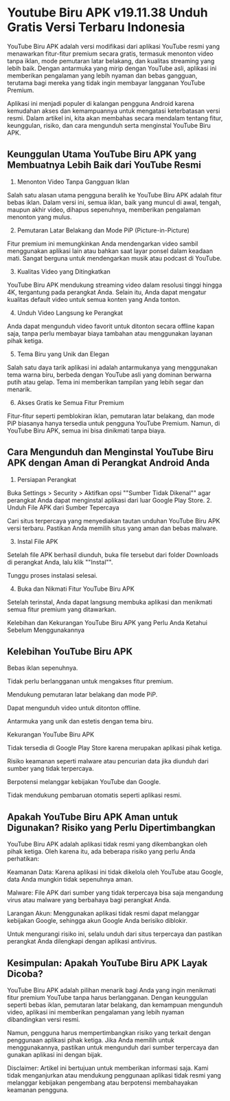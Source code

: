 # Youtube Biru APK v19.11.38 Unduh Gratis Versi Terbaru Indonesia
YouTube Biru APK adalah versi modifikasi dari aplikasi YouTube resmi yang menawarkan fitur-fitur premium secara gratis, termasuk menonton video tanpa iklan, mode pemutaran latar belakang, dan kualitas streaming yang lebih baik. Dengan antarmuka yang mirip dengan YouTube asli, aplikasi ini memberikan pengalaman yang lebih nyaman dan bebas gangguan, terutama bagi mereka yang tidak ingin membayar langganan YouTube Premium.

Aplikasi ini menjadi populer di kalangan pengguna Android karena kemudahan akses dan kemampuannya untuk mengatasi keterbatasan versi resmi. Dalam artikel ini, kita akan membahas secara mendalam tentang fitur, keunggulan, risiko, dan cara mengunduh serta menginstal YouTube Biru APK.

## Keunggulan Utama YouTube Biru APK yang Membuatnya Lebih Baik dari YouTube Resmi

1. Menonton Video Tanpa Gangguan Iklan

Salah satu alasan utama pengguna beralih ke YouTube Biru APK adalah fitur bebas iklan. Dalam versi ini, semua iklan, baik yang muncul di awal, tengah, maupun akhir video, dihapus sepenuhnya, memberikan pengalaman menonton yang mulus.

2. Pemutaran Latar Belakang dan Mode PiP (Picture-in-Picture)

Fitur premium ini memungkinkan Anda mendengarkan video sambil menggunakan aplikasi lain atau bahkan saat layar ponsel dalam keadaan mati. Sangat berguna untuk mendengarkan musik atau podcast di YouTube.

3. Kualitas Video yang Ditingkatkan

YouTube Biru APK mendukung streaming video dalam resolusi tinggi hingga 4K, tergantung pada perangkat Anda. Selain itu, Anda dapat mengatur kualitas default video untuk semua konten yang Anda tonton.

4. Unduh Video Langsung ke Perangkat

Anda dapat mengunduh video favorit untuk ditonton secara offline kapan saja, tanpa perlu membayar biaya tambahan atau menggunakan layanan pihak ketiga.

5. Tema Biru yang Unik dan Elegan

Salah satu daya tarik aplikasi ini adalah antarmukanya yang menggunakan tema warna biru, berbeda dengan YouTube asli yang dominan berwarna putih atau gelap. Tema ini memberikan tampilan yang lebih segar dan menarik.

6. Akses Gratis ke Semua Fitur Premium

Fitur-fitur seperti pemblokiran iklan, pemutaran latar belakang, dan mode PiP biasanya hanya tersedia untuk pengguna YouTube Premium. Namun, di YouTube Biru APK, semua ini bisa dinikmati tanpa biaya.

## Cara Mengunduh dan Menginstal YouTube Biru APK dengan Aman di Perangkat Android Anda

1. Persiapan Perangkat

Buka Settings > Security > Aktifkan opsi ""Sumber Tidak Dikenal"" agar perangkat Anda dapat menginstal aplikasi dari luar Google Play Store.
2. Unduh File APK dari Sumber Tepercaya

Cari situs terpercaya yang menyediakan tautan unduhan YouTube Biru APK versi terbaru. Pastikan Anda memilih situs yang aman dan bebas malware.

3. Instal File APK

Setelah file APK berhasil diunduh, buka file tersebut dari folder Downloads di perangkat Anda, lalu klik ""Instal"".

Tunggu proses instalasi selesai.

4. Buka dan Nikmati Fitur YouTube Biru APK

Setelah terinstal, Anda dapat langsung membuka aplikasi dan menikmati semua fitur premium yang ditawarkan.

Kelebihan dan Kekurangan YouTube Biru APK yang Perlu Anda Ketahui Sebelum Menggunakannya

## Kelebihan YouTube Biru APK

Bebas iklan sepenuhnya.

Tidak perlu berlangganan untuk mengakses fitur premium.

Mendukung pemutaran latar belakang dan mode PiP.

Dapat mengunduh video untuk ditonton offline.

Antarmuka yang unik dan estetis dengan tema biru.

Kekurangan YouTube Biru APK

Tidak tersedia di Google Play Store karena merupakan aplikasi pihak ketiga.

Risiko keamanan seperti malware atau pencurian data jika diunduh dari sumber yang tidak terpercaya.

Berpotensi melanggar kebijakan YouTube dan Google.

Tidak mendukung pembaruan otomatis seperti aplikasi resmi.

## Apakah YouTube Biru APK Aman untuk Digunakan? Risiko yang Perlu Dipertimbangkan

YouTube Biru APK adalah aplikasi tidak resmi yang dikembangkan oleh pihak ketiga. Oleh karena itu, ada beberapa risiko yang perlu Anda perhatikan:

Keamanan Data: Karena aplikasi ini tidak dikelola oleh YouTube atau Google, data Anda mungkin tidak sepenuhnya aman.

Malware: File APK dari sumber yang tidak terpercaya bisa saja mengandung virus atau malware yang berbahaya bagi perangkat Anda.

Larangan Akun: Menggunakan aplikasi tidak resmi dapat melanggar kebijakan Google, sehingga akun Google Anda berisiko diblokir.

Untuk mengurangi risiko ini, selalu unduh dari situs terpercaya dan pastikan perangkat Anda dilengkapi dengan aplikasi antivirus.

## Kesimpulan: Apakah YouTube Biru APK Layak Dicoba?

YouTube Biru APK adalah pilihan menarik bagi Anda yang ingin menikmati fitur premium YouTube tanpa harus berlangganan. Dengan keunggulan seperti bebas iklan, pemutaran latar belakang, dan kemampuan mengunduh video, aplikasi ini memberikan pengalaman yang lebih nyaman dibandingkan versi resmi.

Namun, pengguna harus mempertimbangkan risiko yang terkait dengan penggunaan aplikasi pihak ketiga. Jika Anda memilih untuk menggunakannya, pastikan untuk mengunduh dari sumber terpercaya dan gunakan aplikasi ini dengan bijak.

Disclaimer: Artikel ini bertujuan untuk memberikan informasi saja. Kami tidak menganjurkan atau mendukung penggunaan aplikasi tidak resmi yang melanggar kebijakan pengembang atau berpotensi membahayakan keamanan pengguna.

